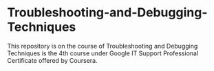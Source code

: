 # Troubleshooting-and-Debugging-Techniques
This repository is on the course of Troubleshooting and Debugging Techniques is the 4th course under Google IT Support Professional Certificate offered by Coursera.
